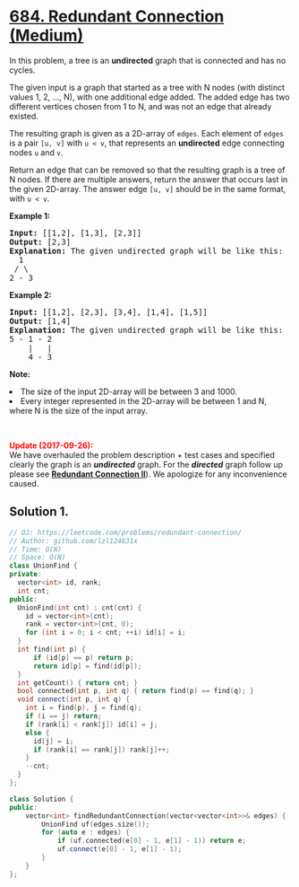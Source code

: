 # [684. Redundant Connection (Medium)](https://leetcode.com/problems/redundant-connection/)

<p>
In this problem, a tree is an <b>undirected</b> graph that is connected and has no cycles.
</p><p>
The given input is a graph that started as a tree with N nodes (with distinct values 1, 2, ..., N), with one additional edge added.  The added edge has two different vertices chosen from 1 to N, and was not an edge that already existed.
</p><p>
The resulting graph is given as a 2D-array of <code>edges</code>.  Each element of <code>edges</code> is a pair <code>[u, v]</code> with <code>u &lt; v</code>, that represents an <b>undirected</b> edge connecting nodes <code>u</code> and <code>v</code>.
</p><p>
Return an edge that can be removed so that the resulting graph is a tree of N nodes.  If there are multiple answers, return the answer that occurs last in the given 2D-array.  The answer edge <code>[u, v]</code> should be in the same format, with <code>u &lt; v</code>.
</p><p><b>Example 1:</b><br>
</p><pre><b>Input:</b> [[1,2], [1,3], [2,3]]
<b>Output:</b> [2,3]
<b>Explanation:</b> The given undirected graph will be like this:
  1
 / \
2 - 3
</pre>
<p></p>
<p><b>Example 2:</b><br>
</p><pre><b>Input:</b> [[1,2], [2,3], [3,4], [1,4], [1,5]]
<b>Output:</b> [1,4]
<b>Explanation:</b> The given undirected graph will be like this:
5 - 1 - 2
    |   |
    4 - 3
</pre>
<p></p>
<p><b>Note:</b><br>
</p><li>The size of the input 2D-array will be between 3 and 1000.</li>
<li>Every integer represented in the 2D-array will be between 1 and N, where N is the size of the input array.</li>
<p></p>

<br>

<p>
<b><font color="red">Update (2017-09-26):</font></b><br>
We have overhauled the problem description + test cases and specified clearly the graph is an <b><i>undirected</i></b> graph. For the <b><i>directed</i></b> graph follow up please see <b><a href="https://leetcode.com/problems/redundant-connection-ii/description/">Redundant Connection II</a></b>). We apologize for any inconvenience caused.
</p>

## Solution 1.

```cpp
// OJ: https://leetcode.com/problems/redundant-connection/
// Author: github.com/lzl124631x
// Time: O(N)
// Space: O(N)
class UnionFind {
private:
  vector<int> id, rank;
  int cnt;
public:
  UnionFind(int cnt) : cnt(cnt) {
    id = vector<int>(cnt);
    rank = vector<int>(cnt, 0);
    for (int i = 0; i < cnt; ++i) id[i] = i;
  }
  int find(int p) {
      if (id[p] == p) return p;
      return id[p] = find(id[p]);
  }
  int getCount() { return cnt; }
  bool connected(int p, int q) { return find(p) == find(q); }
  void connect(int p, int q) {
    int i = find(p), j = find(q);
    if (i == j) return;
    if (rank[i] < rank[j]) id[i] = j;
    else {
      id[j] = i;
      if (rank[i] == rank[j]) rank[j]++;
    }
    --cnt;
  }
};

class Solution {
public:
    vector<int> findRedundantConnection(vector<vector<int>>& edges) {
        UnionFind uf(edges.size());
        for (auto e : edges) {
            if (uf.connected(e[0] - 1, e[1] - 1)) return e;
            uf.connect(e[0] - 1, e[1] - 1);
        }
    }
};
```